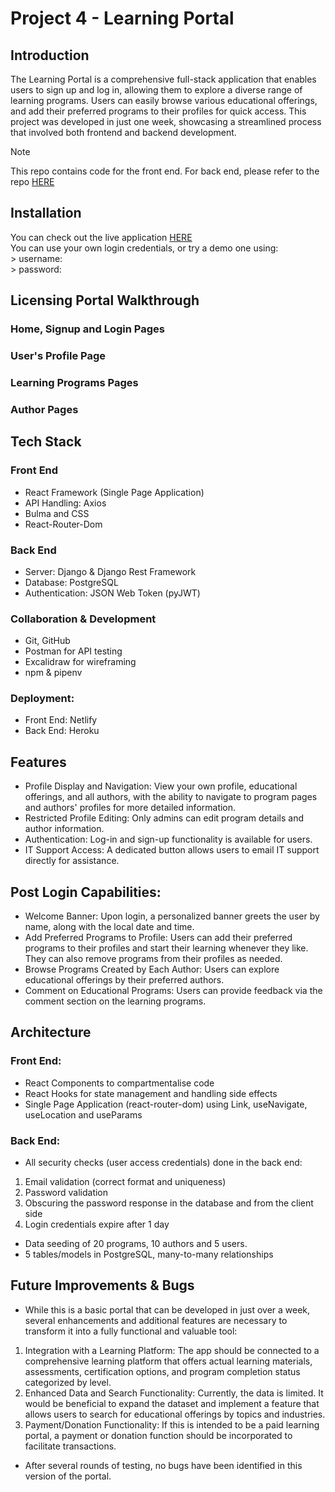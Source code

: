 # Project 4 - Learning Portal

## Introduction
The Learning Portal is a comprehensive full-stack application that enables users to sign up and log in, allowing them to explore a diverse range of learning programs. Users can easily browse various educational offerings, and add their preferred programs to their profiles for quick access. This project was developed in just one week, showcasing a streamlined process that involved both frontend and backend development. 


> [!NOTE] 
> This repo contains code for the front end. For back end, please refer to the repo [HERE](https://github.com/normanKL/LMS-Project-4-Backend)


## Installation

You can check out the live application [HERE]() <br/>
You can use your own login credentials, or try a demo one using: <br/>
    > username: <br/>
    > password: <br/>


## Licensing Portal Walkthrough 

   ### Home, Signup and Login Pages


  ### User's Profile Page


   ### Learning Programs Pages


   ### Author Pages



 ## Tech Stack

  ### Front End
  * React Framework (Single Page Application)
  * API Handling: Axios
  * Bulma and CSS
  * React-Router-Dom
    
  ### Back End
  * Server: Django & Django Rest Framework
  * Database: PostgreSQL
  * Authentication: JSON Web Token (pyJWT)
    
  ### Collaboration & Development
  * Git, GitHub
  * Postman for API testing
  * Excalidraw for wireframing
  * npm & pipenv
    
  ### Deployment:
  * Front End: Netlify
  * Back End: Heroku

    
## Features

* Profile Display and Navigation: View your own profile, educational offerings, and all authors, with the ability to navigate to program pages and authors' profiles for more detailed information.
* Restricted Profile Editing: Only admins can edit program details and author information.
* Authentication: Log-in and sign-up functionality is available for users.
* IT Support Access: A dedicated button allows users to email IT support directly for assistance.

## Post Login Capabilities:

* Welcome Banner: Upon login, a personalized banner greets the user by name, along with the local date and time.
* Add Preferred Programs to Profile: Users can add their preferred programs to their profiles and start their learning whenever they like. They can also remove programs from their profiles as needed.
* Browse Programs Created by Each Author: Users can explore educational offerings by their preferred authors.
* Comment on Educational Programs: Users can provide feedback via the comment section on the learning programs.


## Architecture

### Front End:
* React Components to compartmentalise code
* React Hooks for state management and handling side effects
* Single Page Application (react-router-dom) using Link, useNavigate, useLocation and useParams

### Back End:
* All security checks (user access credentials) done in the back end: <br/>
1. Email validation (correct format and uniqueness) <br/>
2. Password validation <br/>
3. Obscuring the password response in the database and from the client side <br/>
4. Login credentials expire after 1 day <br/>
* Data seeding of 20 programs, 10 authors and 5 users.
* 5 tables/models in PostgreSQL, many-to-many relationships


## Future Improvements & Bugs
* While this is a basic portal that can be developed in just over a week, several enhancements and additional features are necessary to transform it into a fully functional and valuable tool: <br/>
1. Integration with a Learning Platform: The app should be connected to a comprehensive learning platform that offers actual learning materials, assessments, certification options, and program completion status categorized by level. <br/>
2. Enhanced Data and Search Functionality: Currently, the data is limited. It would be beneficial to expand the dataset and implement a feature that allows users to search for educational offerings by topics and industries. <br/>
3. Payment/Donation Functionality: If this is intended to be a paid learning portal, a payment or donation function should be incorporated to facilitate transactions. <br/>

* After several rounds of testing, no bugs have been identified in this version of the portal.
